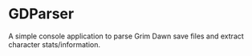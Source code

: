 # GDParser
A simple console application to parse Grim Dawn save files and extract character stats/information.
